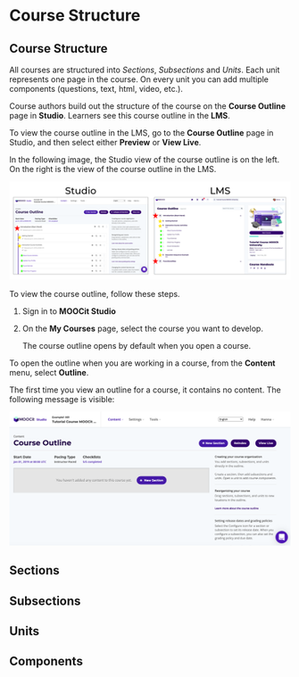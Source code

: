 # Course Structure

## Course Structure

All courses are structured into _Sections_, _Subsections_ and _Units_. Each unit represents one page in the course. On every unit you can add multiple components (questions, text, html, video, etc.). &#x20;

Course authors build out the structure of the course on the **Course Outline** page in **Studio**. Learners see this course outline in the **LMS**.

To view the course outline in the LMS, go to the **Course Outline** page in Studio, and then select either **Preview** or **View Live**.

In the following image, the Studio view of the course outline is on the left. On the right is the view of the course outline in the LMS.

![](<../../.gitbook/assets/Group 3.png>)

To view the course outline, follow these steps.

1. Sign in to **MOOCit Studio**&#x20;
2.  On the **My Courses** page, select the course you want to develop.

    The course outline opens by default when you open a course.

To open the outline when you are working in a course, from the **Content** menu, select **Outline**.

The first time you view an outline for a course, it contains no content. The following message is visible:&#x20;

![](<../../.gitbook/assets/Screen Shot 2021-02-09 at 16.32.05.png>)

## Sections

## Subsections

## Units

## Components
